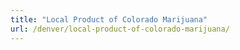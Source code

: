 ```yaml
---
title: "Local Product of Colorado Marijuana"
url: /denver/local-product-of-colorado-marijuana/
---
```


